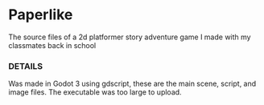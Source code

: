 # Paperlike
The source files of a 2d platformer story adventure game I made with my classmates back in school
### DETAILS
Was made in Godot 3 using gdscript, these are the main scene, script, and image files.
The executable was too large to upload.

